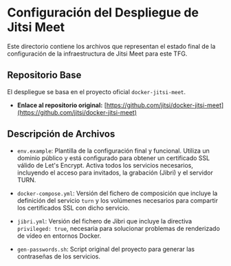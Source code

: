 # Configuración del Despliegue de Jitsi Meet

Este directorio contiene los archivos que representan el estado final de la configuración de la infraestructura de Jitsi Meet para este TFG.

## Repositorio Base

El despliegue se basa en el proyecto oficial `docker-jitsi-meet`.
- **Enlace al repositorio original:** [https://github.com/jitsi/docker-jitsi-meet](https://github.com/jitsi/docker-jitsi-meet)

## Descripción de Archivos

* `env.example`: Plantilla de la configuración final y funcional. Utiliza un dominio público y está configurado para obtener un certificado SSL válido de Let's Encrypt. Activa todos los servicios necesarios, incluyendo el acceso para invitados, la grabación (Jibri) y el servidor TURN.

* `docker-compose.yml`: Versión del fichero de composición que incluye la definición del servicio `turn` y los volúmenes necesarios para compartir los certificados SSL con dicho servicio.

* `jibri.yml`: Versión del fichero de Jibri que incluye la directiva `privileged: true`, necesaria para solucionar problemas de renderizado de vídeo en entornos Docker.

* `gen-passwords.sh`: Script original del proyecto para generar las contraseñas de los servicios.